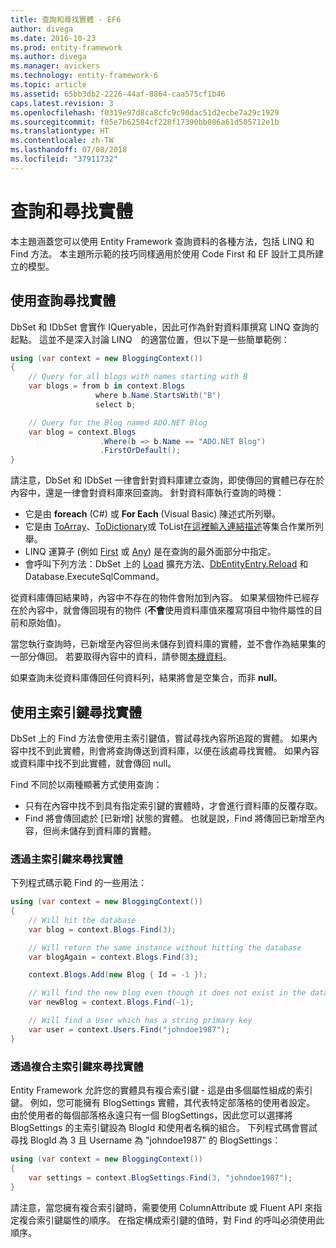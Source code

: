 ```yaml
---
title: 查詢和尋找實體 - EF6
author: divega
ms.date: 2016-10-23
ms.prod: entity-framework
ms.author: divega
ms.manager: avickers
ms.technology: entity-framework-6
ms.topic: article
ms.assetid: 65bb3db2-2226-44af-8864-caa575cf1b46
caps.latest.revision: 3
ms.openlocfilehash: f0319e97d8ca8cfc9c90dac51d2ecbe7a29c1929
ms.sourcegitcommit: f05e7b62584cf228f17390bb086a61d505712e1b
ms.translationtype: HT
ms.contentlocale: zh-TW
ms.lasthandoff: 07/08/2018
ms.locfileid: "37911732"
---
```

# <a name="querying-and-finding-entities"></a>查詢和尋找實體
本主題涵蓋您可以使用 Entity Framework 查詢資料的各種方法，包括 LINQ 和 Find 方法。 本主題所示範的技巧同樣適用於使用 Code First 和 EF 設計工具所建立的模型。  

## <a name="finding-entities-using-a-query"></a>使用查詢尋找實體  

DbSet 和 IDbSet 會實作 IQueryable，因此可作為針對資料庫撰寫 LINQ 查詢的起點。 這並不是深入討論 LINQ　的適當位置，但以下是一些簡單範例：  

``` csharp
using (var context = new BloggingContext())
{
    // Query for all blogs with names starting with B
    var blogs = from b in context.Blogs
                   where b.Name.StartsWith("B")
                   select b;

    // Query for the Blog named ADO.NET Blog
    var blog = context.Blogs
                    .Where(b => b.Name == "ADO.NET Blog")
                    .FirstOrDefault();
}
```  

請注意，DbSet 和 IDbSet 一律會針對資料庫建立查詢，即使傳回的實體已存在於內容中，還是一律會對資料庫來回查詢。 針對資料庫執行查詢的時機：  

- 它是由 **foreach** (C#) 或 **For Each** (Visual Basic) 陳述式所列舉。  
- 它是由 [ToArray](https://msdn.microsoft.com/library/bb298736)、[ToDictionary](https://msdn.microsoft.com/library/system.linq.enumerable.todictionary)或 ToList[在這裡輸入連結描述](https://msdn.microsoft.com/library/bb342261)等集合作業所列舉。  
- LINQ 運算子 (例如 [First](https://msdn.microsoft.com/library/bb291976) 或 [Any](https://msdn.microsoft.com/library/bb337697)) 是在查詢的最外面部分中指定。  
- 會呼叫下列方法：DbSet 上的 [Load](https://msdn.microsoft.com/library/system.data.entity.dbextensions.load) 擴充方法、[DbEntityEntry.Reload](https://msdn.microsoft.com/library/system.data.entity.infrastructure.dbentityentry.reload.aspx) 和 Database.ExecuteSqlCommand。  

從資料庫傳回結果時，內容中不存在的物件會附加到內容。 如果某個物件已經存在於內容中，就會傳回現有的物件 (**不會**使用資料庫值來覆寫項目中物件屬性的目前和原始值)。  

當您執行查詢時，已新增至內容但尚未儲存到資料庫的實體，並不會作為結果集的一部分傳回。 若要取得內容中的資料，請參閱[本機資料](~/ef6/querying/local-data.md)。  

如果查詢未從資料庫傳回任何資料列，結果將會是空集合，而非 **null**。  

## <a name="finding-entities-using-primary-keys"></a>使用主索引鍵尋找實體  

DbSet 上的 Find 方法會使用主索引鍵值，嘗試尋找內容所追蹤的實體。 如果內容中找不到此實體，則會將查詢傳送到資料庫，以便在該處尋找實體。 如果內容或資料庫中找不到此實體，就會傳回 null。  

Find 不同於以兩種顯著方式使用查詢：  

- 只有在內容中找不到具有指定索引鍵的實體時，才會進行資料庫的反覆存取。  
- Find 將會傳回處於 [已新增] 狀態的實體。 也就是說，Find 將傳回已新增至內容，但尚未儲存到資料庫的實體。  
### <a name="finding-an-entity-by-primary-key"></a>透過主索引鍵來尋找實體  

下列程式碼示範 Find 的一些用法：  

``` csharp
using (var context = new BloggingContext())
{
    // Will hit the database
    var blog = context.Blogs.Find(3);

    // Will return the same instance without hitting the database
    var blogAgain = context.Blogs.Find(3);

    context.Blogs.Add(new Blog { Id = -1 });

    // Will find the new blog even though it does not exist in the database
    var newBlog = context.Blogs.Find(-1);

    // Will find a User which has a string primary key
    var user = context.Users.Find("johndoe1987");
}
```  

### <a name="finding-an-entity-by-composite-primary-key"></a>透過複合主索引鍵來尋找實體  

Entity Framework 允許您的實體具有複合索引鍵 - 這是由多個屬性組成的索引鍵。 例如，您可能擁有 BlogSettings 實體，其代表特定部落格的使用者設定。 由於使用者的每個部落格永遠只有一個 BlogSettings，因此您可以選擇將 BlogSettings 的主索引鍵設為 BlogId 和使用者名稱的組合。 下列程式碼會嘗試尋找 BlogId 為 3 且 Username 為 "johndoe1987" 的 BlogSettings：  

``` csharp  
using (var context = new BloggingContext())
{
    var settings = context.BlogSettings.Find(3, "johndoe1987");
}
```  

請注意，當您擁有複合索引鍵時，需要使用 ColumnAttribute 或 Fluent API 來指定複合索引鍵屬性的順序。 在指定構成索引鍵的值時，對 Find 的呼叫必須使用此順序。  
